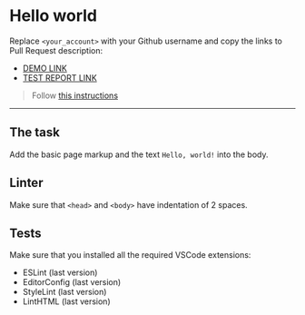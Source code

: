 # Hello world

Replace `<your_account>` with your Github username and copy the links to Pull Request description:
- [DEMO LINK](https://Vladyslav-amp.github.io/layout_hello-world/)
- [TEST REPORT LINK](https://Vladyslav-amp.github.io/layout_hello-world/report/html_report/)

> Follow [this instructions](https://mate-academy.github.io/layout_task-guideline/#how-to-solve-the-layout-tasks-on-github)
___

## The task

Add the basic page markup and the text `Hello, world!` into the body.

## Linter

Make sure that `<head>` and `<body>` have indentation of 2 spaces.

## Tests

Make sure that you installed all the required VSCode extensions:

- ESLint (last version)
- EditorConfig (last version)
- StyleLint (last version)
- LintHTML (last version)
